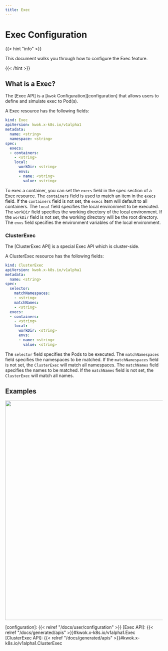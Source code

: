 ```yaml
---
title: Exec
---
```


# Exec Configuration

{{< hint "info" >}}

This document walks you through how to configure the Exec feature.

{{< /hint >}}

## What is a Exec?

The [Exec API] is a [`kwok` Configuration][configuration] that allows users to define and simulate exec to Pod(s).

A Exec resource has the following fields:

``` yaml
kind: Exec
apiVersion: kwok.x-k8s.io/v1alpha1
metadata:
  name: <string>
  namespace: <string>
spec:
  execs:
  - containers:
    - <string>
    local:
      workDir: <string>
      envs:
      - name: <string>
        value: <string>
```

To exec a container, you can set the `execs` field in the spec section of a Exec resource.
The `containers` field is used to match an item in the `execs` field. If the `containers` field is not set, the `execs` item will default to all containers.
The `local` field specifies the local environment to be executed.
The `workDir` field specifies the working directory of the local environment. If the `workDir` field is not set, the working directory will be the root directory.
The `envs` field specifies the environment variables of the local environment.

### ClusterExec

The [ClusterExec API] is a special Exec API which is cluster-side.

A ClusterExec resource has the following fields:

``` yaml
kind: ClusterExec
apiVersion: kwok.x-k8s.io/v1alpha1
metadata:
  name: <string>
spec:
  selector:
    matchNamespaces:
    - <string>
    matchNames:
    - <string>
  execs:
  - containers:
    - <string>
    local:
      workDir: <string>
      envs:
      - name: <string>
        value: <string>
```

The `selector` field specifies the Pods to be executed.
The `matchNamespaces` field specifies the namespaces to be matched. If the `matchNamespaces` field is not set, the `ClusterExec` will match all namespaces.
The `matchNames` field specifies the names to be matched. If the `matchNames` field is not set, the `ClusterExec` will match all names.

## Examples

<img width="700px" src="/img/demo/exec.svg">

[configuration]: {{< relref "/docs/user/configuration" >}}
[Exec API]: {{< relref "/docs/generated/apis" >}}#kwok.x-k8s.io/v1alpha1.Exec
[ClusterExec API]: {{< relref "/docs/generated/apis" >}}#kwok.x-k8s.io/v1alpha1.ClusterExec
